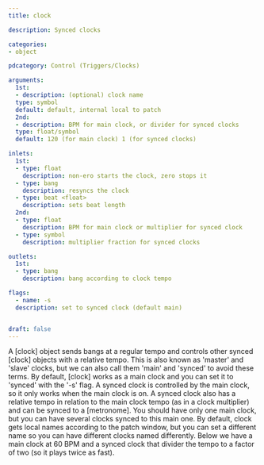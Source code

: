 ```yaml
---
title: clock

description: Synced clocks

categories:
- object

pdcategory: Control (Triggers/Clocks)

arguments:
  1st:
  - description: (optional) clock name
  type: symbol
  default: default, internal local to patch
  2nd:
  - description: BPM for main clock, or divider for synced clocks
  type: float/symbol
  default: 120 (for main clock) 1 (for synced clocks)

inlets:
  1st:
  - type: float
    description: non-ero starts the clock, zero stops it
  - type: bang
    description: resyncs the clock
  - type: beat <float>
    description: sets beat length
  2nd:
  - type: float
    description: BPM for main clock or multiplier for synced clock
  - type: symbol 
    description: multiplier fraction for synced clocks

outlets:
  1st:
  - type: bang
    description: bang according to clock tempo

flags:
  - name: -s
  description: set to synced clock (default main)


draft: false
---
```


A [clock] object sends bangs at a regular tempo and controls other synced [clock] objects with a relative tempo. This is also known as 'master' and 'slave' clocks, but we can also call them 'main' and 'synced' to avoid these terms.
By default, [clock] works as a main clock and you can set it to 'synced' with the '-s' flag. A synced clock is controlled by the main clock, so it only works when the main clock is on. A synced clock also has a relative tempo in relation to the main clock tempo (as in a clock multiplier) and can be synced to a [metronome].
You should have only one main clock, but you can have several clocks synced to this main one. By default, clock gets local names according to the patch window, but you can set a different name so you can have different clocks named differently.
Below we have a main clock at 60 BPM and a synced clock that divider the tempo to a factor of two (so it plays twice as fast).